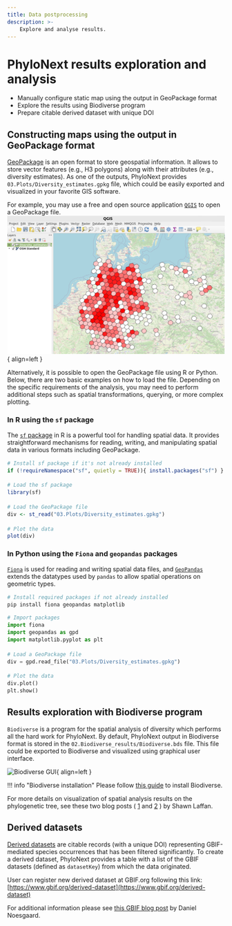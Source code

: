 ```yaml
---
title: Data postprocessing
description: >-
    Explore and analyse results.
---
```


# PhyloNext results exploration and analysis

- Manually configure static map using the output in GeoPackage format  
- Explore the results using Biodiverse program  
- Prepare citable derived dataset with unique DOI

## Constructing maps using the output in GeoPackage format 

[GeoPackage](https://www.geopackage.org/) is an open format to store geospatial information. 
It allows to store vector features (e.g., H3 polygons) along with their attributes (e.g., diversity estimates).
As one of the outputs, PhyloNext provides `03.Plots/Diversity_estimates.gpkg` file, 
which could be easily exported and visualized in your favorite GIS software.

For example, you may use a free and open source application [`QGIS`](https://qgis.org/en/site/) to open a GeoPackage file.
![GeoPackage and OSM in QGIS](assets/GeoPackage_QGIS.webp){ align=left }

Alternatively, it is possible to open the GeoPackage file using R or Python. 
Below, there are two basic examples on how to load the file. 
Depending on the specific requirements of the analysis, 
you may need to perform additional steps such as spatial transformations, querying, or more complex plotting.

### In R using the `sf` package

The [`sf` package](https://r-spatial.github.io/sf/) in R is a powerful tool for handling spatial data. 
It provides straightforward mechanisms for reading, writing, and manipulating spatial data in various formats including GeoPackage.

``` r
# Install sf package if it's not already installed
if (!requireNamespace("sf", quietly = TRUE)){ install.packages("sf") }

# Load the sf package
library(sf)

# Load the GeoPackage file
div <- st_read("03.Plots/Diversity_estimates.gpkg")

# Plot the data
plot(div)
```

### In Python using the `Fiona` and `geopandas` packages

[`Fiona`](https://fiona.readthedocs.io/en/stable/) is used for reading and writing spatial data files, 
and [`GeoPandas`](https://geopandas.org/en/stable/) extends the datatypes used by `pandas` to allow spatial operations on geometric types.

``` bash
# Install required packages if not already installed
pip install fiona geopandas matplotlib
```

``` python
# Import packages
import fiona
import geopandas as gpd
import matplotlib.pyplot as plt

# Load a GeoPackage file
div = gpd.read_file("03.Plots/Diversity_estimates.gpkg")

# Plot the data
div.plot()
plt.show()
```


## Results exploration with Biodiverse program 

`Biodiverse` is a program for the spatial analysis of diversity which performs all the hard work for PhyloNext. 
By default, PhyloNext output in Biodiverse format is stored in the `02.Biodiverse_results/Biodiverse.bds` file. 
This file could be exported to Biodiverse and visualized using graphical user interface.

![Biodiverse GUI](http://1.bp.blogspot.com/--nbr_4SCMQs/VEnM1tHU3wI/AAAAAAAAABc/faboProoAGM/s1600/v099_005_tree_plot_spatial.png){ align=left }

!!! info "Biodiverse installation"
    Please follow [this guide](https://github.com/shawnlaffan/biodiverse/wiki/Installation) to install Biodiverse.

For more details on visualization of spatial analysis results on the phylogenetic tree, see these two blog posts (
[1](https://biodiverse-analysis-software.blogspot.com/2017/09/visualise-spatial-analysis-results-on.html) and 
[2](http://biodiverse-analysis-software.blogspot.com/2014/10/new-tree-plots-in-biodiverse.html) ) 
by Shawn Laffan.

## Derived datasets

[Derived datasets](https://www.gbif.org/derived-dataset/about) are citable records (with a unique DOI) 
representing GBIF-mediated species occurrences that has been filtered significantly. 
To create a derived dataset, PhyloNext provides a table with a list of the GBIF datasets (defined as `datasetKey`) from which the data originated.

User can register new derived dataset at GBIF.org following this link:  
[https://www.gbif.org/derived-dataset](https://www.gbif.org/derived-dataset)

For additional information please see [this GBIF blog post](https://data-blog.gbif.org/post/derived-datasets/) by Daniel Noesgaard.

